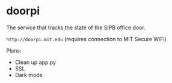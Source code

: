 # doorpi

The service that tracks the state of the SIPB office door.

`http://doorpi.mit.edu` (requires connection to MIT Secure WiFi)

Plans:

* Clean up app.py
* SSL
* Dark mode